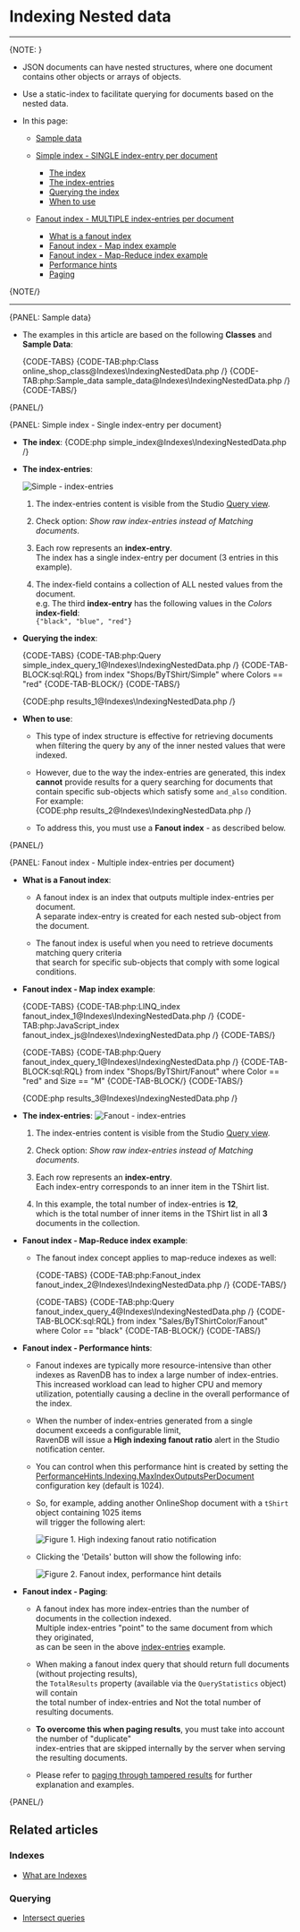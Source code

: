 # Indexing Nested data

---

{NOTE: }

* JSON documents can have nested structures, where one document contains other objects or arrays of objects.

* Use a static-index to facilitate querying for documents based on the nested data.

* In this page:
 
  * [Sample data](../indexes/indexing-nested-data#sample-data)

  * [Simple index - SINGLE index-entry per document](../indexes/indexing-nested-data#simple-index---single-index-entry-per-document)    
      * [The index](../indexes/indexing-nested-data#theIndex)
      * [The index-entries](../indexes/indexing-nested-data#theIndexEntries)
      * [Querying the index](../indexes/indexing-nested-data#queryingTheIndex)
      * [When to use](../indexes/indexing-nested-data#whenToUse)

  * [Fanout index - MULTIPLE index-entries per document](../indexes/indexing-nested-data#fanout-index---multiple-index-entries-per-document)   
      * [What is a fanout index](../indexes/indexing-nested-data#whatIsFanoutIndex)
      * [Fanout index - Map index example](../indexes/indexing-nested-data#fanoutMapIndex)
      * [Fanout index - Map-Reduce index example](../indexes/indexing-nested-data#fanoutMapReduceIndex)
      * [Performance hints](../indexes/indexing-nested-data#performanceHints)
      * [Paging](../indexes/indexing-nested-data#paging)

{NOTE/}

---

{PANEL: Sample data}

* The examples in this article are based on the following **Classes** and **Sample Data**:

     {CODE-TABS}
     {CODE-TAB:php:Class online_shop_class@Indexes\IndexingNestedData.php /}
     {CODE-TAB:php:Sample_data sample_data@Indexes\IndexingNestedData.php /}
     {CODE-TABS/}

{PANEL/}

{PANEL: Simple index - Single index-entry per document}

* <a id="theIndex" /> **The index**:
  {CODE:php simple_index@Indexes\IndexingNestedData.php /}

* <a id="theIndexEntries" /> **The index-entries**:

     ![Simple - index-entries](images/indexing-nested-data-1.png "A single index-entry per document")

     1. The index-entries content is visible from the Studio [Query view](../studio/database/queries/query-view).

     2. Check option: _Show raw index-entries instead of Matching documents_.

     3. Each row represents an **index-entry**.  
        The index has a single index-entry per document (3 entries in this example).  

     4. The index-field contains a collection of ALL nested values from the document.  
        e.g. The third **index-entry** has the following values in the _Colors_ **index-field**:  
        `{"black", "blue", "red"}`

* <a id="queryingTheIndex" /> **Querying the index**:

     {CODE-TABS}
     {CODE-TAB:php:Query simple_index_query_1@Indexes\IndexingNestedData.php /}
     {CODE-TAB-BLOCK:sql:RQL}
     from index "Shops/ByTShirt/Simple"
where Colors == "red"
     {CODE-TAB-BLOCK/}
     {CODE-TABS/}

     {CODE:php results_1@Indexes\IndexingNestedData.php /}

* <a id="whenToUse" /> **When to use**:

   * This type of index structure is effective for retrieving documents when filtering the query by any of the inner nested values that were indexed.

   * However, due to the way the index-entries are generated, this index **cannot** provide results for a query searching for documents that contain 
     specific sub-objects which satisfy some `and_also` condition.   
     For example:   
     {CODE:php results_2@Indexes\IndexingNestedData.php /}

   * To address this, you must use a **Fanout index** - as described below.

{PANEL/}

{PANEL: Fanout index - Multiple index-entries per document}

* <a id="whatIsFanoutIndex" /> **What is a Fanout index**:

     * A fanout index is an index that outputs multiple index-entries per document.  
       A separate index-entry is created for each nested sub-object from the document.
 
     * The fanout index is useful when you need to retrieve documents matching query criteria  
       that search for specific sub-objects that comply with some logical conditions.

* <a id="fanoutMapIndex" /> **Fanout index - Map index example**:

     {CODE-TABS}
     {CODE-TAB:php:LINQ_index fanout_index_1@Indexes\IndexingNestedData.php /}
     {CODE-TAB:php:JavaScript_index fanout_index_js@Indexes\IndexingNestedData.php /}
     {CODE-TABS/}

     {CODE-TABS}
     {CODE-TAB:php:Query fanout_index_query_1@Indexes\IndexingNestedData.php /}
     {CODE-TAB-BLOCK:sql:RQL}
     from index "Shops/ByTShirt/Fanout" 
where Color == "red" and Size == "M"
     {CODE-TAB-BLOCK/}
     {CODE-TABS/}

     {CODE:php results_3@Indexes\IndexingNestedData.php /}

* <a id="fanoutMapIndexIndexEntries" /> **The index-entries**:
  ![Fanout - index-entries](images/indexing-nested-data-2.png "Multiple index-entries per document")

     1. The index-entries content is visible from the Studio [Query view](../studio/database/queries/query-view).

     2. Check option: _Show raw index-entries instead of Matching documents_.

     3. Each row represents an **index-entry**.  
        Each index-entry corresponds to an inner item in the TShirt list.

     4. In this example, the total number of index-entries is **12**,  
        which is the total number of inner items in the TShirt list in all **3** documents in the collection.

* <a id="fanoutMapReduceIndex" /> **Fanout index - Map-Reduce index example**:

     * The fanout index concept applies to map-reduce indexes as well:

          {CODE-TABS}
          {CODE-TAB:php:Fanout_index fanout_index_2@Indexes\IndexingNestedData.php /}
          {CODE-TABS/}

          {CODE-TABS}
          {CODE-TAB:php:Query fanout_index_query_4@Indexes\IndexingNestedData.php /}
          {CODE-TAB-BLOCK:sql:RQL}
          from index "Sales/ByTShirtColor/Fanout"
where Color == "black"
          {CODE-TAB-BLOCK/}
          {CODE-TABS/}

* <a id="performanceHints" /> **Fanout index - Performance hints**:

     * Fanout indexes are typically more resource-intensive than other indexes as RavenDB has to index a large number of index-entries. 
       This increased workload can lead to higher CPU and memory utilization, potentially causing a decline in the overall performance of the index.

     * When the number of index-entries generated from a single document exceeds a configurable limit,  
       RavenDB will issue a **High indexing fanout ratio** alert in the Studio notification center.

     * You can control when this performance hint is created by setting the 
       [PerformanceHints.Indexing.MaxIndexOutputsPerDocument](../server/configuration/performance-hints-configuration#performancehints.indexing.maxindexoutputsperdocument) configuration key 
       (default is 1024).

     * So, for example, adding another OnlineShop document with a `tShirt` object containing 1025 items  
       will trigger the following alert:  
       
          ![Figure 1. High indexing fanout ratio notification](images/fanout-index-performance-hint-1.png "High indexing fanout ratio notification")

     * Clicking the 'Details' button will show the following info:  

          ![Figure 2. Fanout index, performance hint details](images/fanout-index-performance-hint-2.png "Fanout index, performance hint details")

* <a id="paging" /> **Fanout index - Paging**:

     * A fanout index has more index-entries than the number of documents in the collection indexed.  
       Multiple index-entries "point" to the same document from which they originated,  
       as can be seen in the above [index-entries](../indexes/indexing-nested-data#fanoutMapIndexIndexEntries) example.

     * When making a fanout index query that should return full documents (without projecting results),  
       the `TotalResults` property (available via the `QueryStatistics` object) will contain  
       the total number of index-entries and Not the total number of resulting documents.

     * **To overcome this when paging results**, you must take into account the number of "duplicate"  
       index-entries that are skipped internally by the server when serving the resulting documents.  

     * Please refer to [paging through tampered results](../indexes/querying/paging#paging-through-tampered-results) for further explanation and examples. 

{PANEL/}

## Related articles

### Indexes

- [What are Indexes](../indexes/what-are-indexes)

### Querying

- [Intersect queries](../indexes/querying/intersection)
